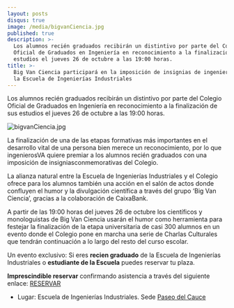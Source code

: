 ```yaml
---
layout: posts
disqus: true
image: /media/bigvanCiencia.jpg
published: true
description: >-
  Los alumnos recién graduados recibirán un distintivo por parte del Colegio
  Oficial de Graduados en Ingeniería en reconocimiento a la finalización de sus
  estudios el jueves 26 de octubre a las 19:00 horas.
title: >-
  Big Van Ciencia participará en la imposición de insignias de ingenierosVA en
  la Escuela de Ingenierías Industriales
---
```

Los alumnos recién graduados recibirán un distintivo por parte del Colegio Oficial de Graduados en Ingeniería en reconocimiento a la finalización de sus estudios el jueves 26 de octubre a las 19:00 horas.

![bigvanCiencia.jpg]({{site.baseurl}}/media/bigvanCiencia.jpg)

La finalización de una de las etapas formativas más importantes en el desarrollo vital de una persona bien merece un reconocimiento, por lo que ingenierosVA quiere premiar a los alumnos recién graduados con una imposición de insigniasconmemorativas del Colegio.

La alianza natural entre la Escuela de Ingenierías Industriales y el Colegio ofrece para los alumnos también una acción en el salón de actos donde confluyen el humor y la divulgación científica a través del grupo ‘Big Van Ciencia’, gracias a la colaboración de CaixaBank.

A partir de las 19:00 horas del jueves 26 de octubre los científicos y monologuistas de Big Van Ciencia usarán el humor como herramienta para festejar la finalización de la etapa universitaria de casi 300 alumnos en un evento donde el Colegio pone en marcha una serie de Charlas Culturales que tendrán continuación a lo largo del resto del curso escolar.

Un evento exclusivo: Si eres **recien graduado** de la Escuela de Ingenierías Industriales o **estudiante de la Escuela** puedes reservar tu plaza.

**Imprescindible reservar** confirmando asistencia a través del siguiente enlace: [RESERVAR](https://www.ticketea.com/entradas-conferencia-imposicion-de-insignias-ingenierosva/)

 - Lugar: Escuela de Ingenierías Industriales. Sede [Paseo del Cauce](https://www.google.com/maps/place/UVa+Escuela+de+Ingenier%C3%ADas+Industriales.+Sede+Paseo+del+Cauce/@41.6598347,-4.7145476,17z/data=!4m15!1m9!2m8!1sHoteles!3m6!1sHoteles!2s41.6598347,+-4.7123589!3s0xd4712a6ad0de665:0xd56bc64aa043a3a6!4m2!1d-4.7123589!2d41.6598347!3m4!1s0xd4712a6ad0de665:0x4fe005cdaa2aedbb!8m2!3d41.6570157!4d-4.7103091)
